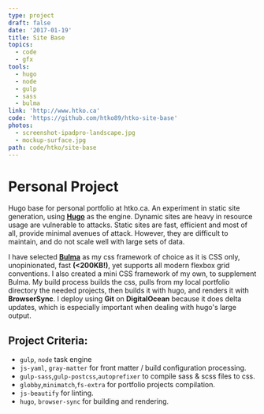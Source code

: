 ```yaml
---
type: project
draft: false
date: '2017-01-19'
title: Site Base
topics:
  - code
  - gfx
tools:
  - hugo
  - node
  - gulp
  - sass
  - bulma
link: 'http://www.htko.ca'
code: 'https://github.com/htko89/htko-site-base'
photos:
  - screenshot-ipadpro-landscape.jpg
  - mockup-surface.jpg
path: code/htko/site-base
---
```

# Personal Project
Hugo base for personal portfolio at htko.ca. An experiment in static site generation, using [**Hugo**](http://gohugo.io/) as the engine. Dynamic sites are heavy in resource usage are vulnerable to attacks. Static sites are fast, efficient and most of all, provide minimal avenues of attack. However, they are difficult to maintain, and do not scale well with large sets of data.

I have selected [**Bulma**](http://bulma.io/) as my css framework of choice as it is CSS only, unopinionated, fast **(&lt;200KB!)**, yet supports all modern flexbox grid conventions. I also created a mini CSS framework of my own, to supplement Bulma. My build process builds the css, pulls from my local portfolio directory the needed projects, then builds it with hugo, and renders it with **BrowserSync**. I deploy using **Git** on **DigitalOcean** because it does delta updates, which is especially important when dealing with hugo's large output.

## Project Criteria:
* `gulp`, `node` task engine
* `js-yaml`, `gray-matter` for front matter / build configuration processing.
* `gulp-sass`,`gulp-postcss`,`autoprefixer` to compile sass & scss files to css.
* `globby`,`minimatch`,`fs-extra` for portfolio projects compilation.
* `js-beautify` for linting.
* `hugo`, `browser-sync` for building and rendering.
